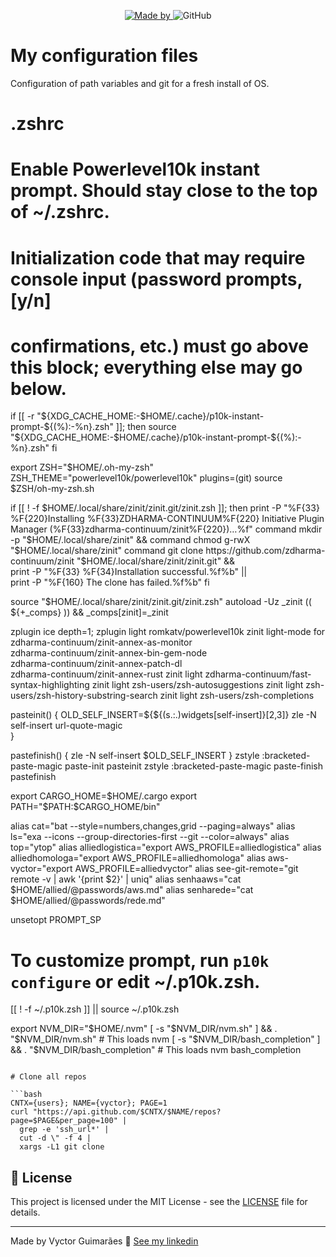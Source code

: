 <p align="center">
	<a href="https://www.linkedin.com/in/vyctorguimaraes/" target="_blank" rel="noopener noreferrer">
    <img alt="Made by" src="https://img.shields.io/badge/made%20by-vyctor%20guimarães-%23FF9000">
  </a>
 <img alt="GitHub" src="https://img.shields.io/github/license/EliasGcf/gobarber?color=%23FF9000">
</p>

# My configuration files

Configuration of path variables and git for a fresh install of OS.

# .zshrc
# Enable Powerlevel10k instant prompt. Should stay close to the top of ~/.zshrc.
# Initialization code that may require console input (password prompts, [y/n]
# confirmations, etc.) must go above this block; everything else may go below.
if [[ -r "${XDG_CACHE_HOME:-$HOME/.cache}/p10k-instant-prompt-${(%):-%n}.zsh" ]]; then
  source "${XDG_CACHE_HOME:-$HOME/.cache}/p10k-instant-prompt-${(%):-%n}.zsh"
fi

export ZSH="$HOME/.oh-my-zsh"
ZSH_THEME="powerlevel10k/powerlevel10k"
plugins=(git)
source $ZSH/oh-my-zsh.sh

if [[ ! -f $HOME/.local/share/zinit/zinit.git/zinit.zsh ]]; then
    print -P "%F{33} %F{220}Installing %F{33}ZDHARMA-CONTINUUM%F{220} Initiative Plugin Manager (%F{33}zdharma-continuum/zinit%F{220})…%f"
    command mkdir -p "$HOME/.local/share/zinit" && command chmod g-rwX "$HOME/.local/share/zinit"
    command git clone https://github.com/zdharma-continuum/zinit "$HOME/.local/share/zinit/zinit.git" && \
        print -P "%F{33} %F{34}Installation successful.%f%b" || \
        print -P "%F{160} The clone has failed.%f%b"
fi

source "$HOME/.local/share/zinit/zinit.git/zinit.zsh"
autoload -Uz _zinit
(( ${+_comps} )) && _comps[zinit]=_zinit

zplugin ice depth=1; 
zplugin light romkatv/powerlevel10k
zinit light-mode for \
    zdharma-continuum/zinit-annex-as-monitor \
    zdharma-continuum/zinit-annex-bin-gem-node \
    zdharma-continuum/zinit-annex-patch-dl \
    zdharma-continuum/zinit-annex-rust
zinit light zdharma-continuum/fast-syntax-highlighting
zinit light zsh-users/zsh-autosuggestions
zinit light zsh-users/zsh-history-substring-search
zinit light zsh-users/zsh-completions

pasteinit() {
  OLD_SELF_INSERT=${${(s.:.)widgets[self-insert]}[2,3]}
  zle -N self-insert url-quote-magic  
}

pastefinish() {
  zle -N self-insert $OLD_SELF_INSERT
}
zstyle :bracketed-paste-magic paste-init pasteinit
zstyle :bracketed-paste-magic paste-finish pastefinish

export CARGO_HOME=$HOME/.cargo
export PATH="$PATH:$CARGO_HOME/bin"

alias cat="bat --style=numbers,changes,grid --paging=always"
alias ls="exa --icons --group-directories-first --git --color=always"
alias top="ytop" 
alias alliedlogistica="export AWS_PROFILE=alliedlogistica"
alias alliedhomologa="export AWS_PROFILE=alliedhomologa"
alias aws-vyctor="export AWS_PROFILE=alliedvyctor"
alias see-git-remote="git remote -v | awk '{print $2}' | uniq"
alias senhaaws="cat $HOME/allied/@passwords/aws.md"
alias senharede="cat $HOME/allied/@passwords/rede.md"

unsetopt PROMPT_SP

# To customize prompt, run `p10k configure` or edit ~/.p10k.zsh.
[[ ! -f ~/.p10k.zsh ]] || source ~/.p10k.zsh

export NVM_DIR="$HOME/.nvm"
[ -s "$NVM_DIR/nvm.sh" ] && \. "$NVM_DIR/nvm.sh"  # This loads nvm
[ -s "$NVM_DIR/bash_completion" ] && \. "$NVM_DIR/bash_completion"  # This loads nvm bash_completion
```

# Clone all repos

```bash
CNTX={users}; NAME={vyctor}; PAGE=1
curl "https://api.github.com/$CNTX/$NAME/repos?page=$PAGE&per_page=100" |
  grep -e 'ssh_url*' |
  cut -d \" -f 4 |
  xargs -L1 git clone
```


## 📝 License

This project is licensed under the MIT License - see the [LICENSE](LICENSE) file for details.

---

Made by Vyctor Guimarães 👋 [See my linkedin](https://www.linkedin.com/in/vyctorguimaraes/)

```

```
